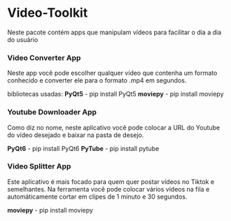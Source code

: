 # Video-Toolkit
Neste pacote contém apps que manipulam vídeos para facilitar o dia a dia do usuário


### **Video Converter App**

Neste app você pode escolher qualquer vídeo que contenha um formato conhecido
e converter ele para o formato .mp4 em segundos.

bibliotecas usadas:
**PyQt5** - pip install PyQt5
**moviepy** - pip install moviepy

### **Youtube Downloader App**

Como diz no nome, neste aplicativo você pode colocar a URL do Youtube do vídeo 
desejado e baixar na pasta de desejo.

**PyQt6** - pip install PyQt6
**PyTube** - pip install pytube


### **Video Splitter App**

Este aplicativo é mais focado para quem quer postar vídeos no Tiktok e semelhantes.
Na ferramenta você pode colocar vários vídeos na fila e automáticamente cortar
em clipes de 1 minuto e 30 segundos.

**moviepy** - pip install moviepy
